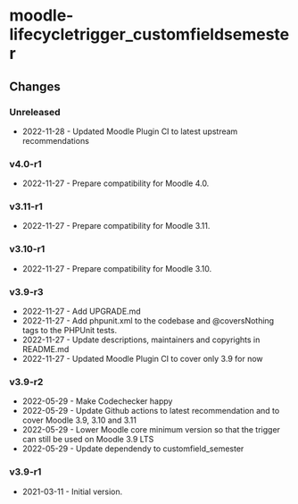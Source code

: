moodle-lifecycletrigger_customfieldsemester
===========================================

Changes
-------

### Unreleased

* 2022-11-28 - Updated Moodle Plugin CI to latest upstream recommendations

### v4.0-r1

* 2022-11-27 - Prepare compatibility for Moodle 4.0.

### v3.11-r1

* 2022-11-27 - Prepare compatibility for Moodle 3.11.

### v3.10-r1

* 2022-11-27 - Prepare compatibility for Moodle 3.10.

### v3.9-r3

* 2022-11-27 - Add UPGRADE.md
* 2022-11-27 - Add phpunit.xml to the codebase and @coversNothing tags to the PHPUnit tests.
* 2022-11-27 - Update descriptions, maintainers and copyrights in README.md
* 2022-11-27 - Updated Moodle Plugin CI to cover only 3.9 for now

### v3.9-r2

* 2022-05-29 - Make Codechecker happy
* 2022-05-29 - Update Github actions to latest recommendation and to cover Moodle 3.9, 3.10 and 3.11
* 2022-05-29 - Lower Moodle core minimum version so that the trigger can still be used on Moodle 3.9 LTS
* 2022-05-29 - Update dependendy to customfield_semester

### v3.9-r1

* 2021-03-11 - Initial version.
